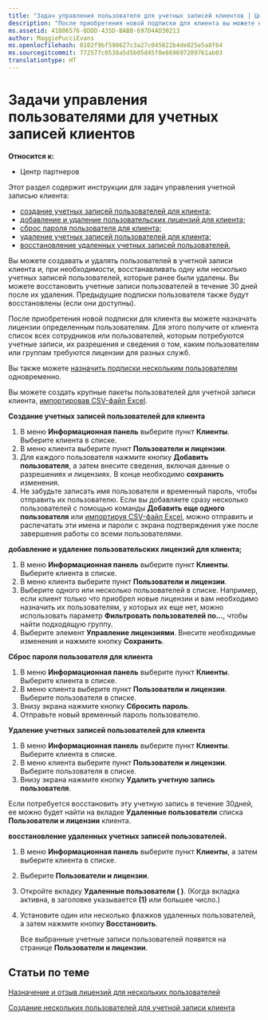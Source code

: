 ```yaml
---
title: "Задач управления пользователя для учетных записей клиентов | Центр партнеров"
description: "После приобретения новой подписки для клиента вы можете назначать лицензии определенным пользователям."
ms.assetid: 41B06576-8DDD-435D-BABB-697D4AD30213
author: MaggiePucciEvans
ms.openlocfilehash: 0102f9bf590627c3a27c045022b4de025e5a8f64
ms.sourcegitcommit: 772577c0538a5d5b05d45f0e669697209761ab03
translationtype: HT
---
```

# <a name="user-management-tasks-for-customer-accounts"></a>Задачи управления пользователями для учетных записей клиентов

**Относится к:**

-  Центр партнеров

Этот раздел содержит инструкции для задач управления учетной записью клиента:

-   [создание учетных записей пользователей для клиента;](#createuseraccounts)
-   [добавление и удаление пользовательских лицензий для клиента;](#userlicensing)
-   [сброс пароля пользователя для клиента;](#resetpassword)
-   [удаление учетных записей пользователей для клиента;](#deleteuseraccounts)
-   [восстановление удаленных учетных записей пользователей.](#restoreuseraccounts)

Вы можете создавать и удалять пользователей в учетной записи клиента и, при необходимости, восстанавливать одну или несколько учетных записей пользователей, которые ранее были удалены. Вы можете восстановить учетные записи пользователей в течение 30 дней после их удаления. Предыдущие подписки пользователя также будут восстановлены (если они доступны).

После приобретения новой подписки для клиента вы можете назначать лицензии определенным пользователям. Для этого получите от клиента список всех сотрудников или пользователей, которым потребуются учетные записи, их разрешения и сведения о том, каким пользователям или группам требуются лицензии для разных служб.

Вы также можете [назначить подписки нескольким пользователям](#pc-cloud-sltn-provider-bulk-license-provisioning-for-multiple-users) одновременно.

Вы можете создать крупные пакеты пользователей для учетной записи клиента, [импортировав CSV-файл Excel](#pc-cloud-sltn-provider-adding-multiple-users-to-a-customer-account).

<a href="" id="createuseraccounts"></a>
**Создание учетных записей пользователей для клиента**

1.  В меню **Информационная панель** выберите пункт **Клиенты**. Выберите клиента в списке.
2.  В меню клиента выберите пункт **Пользователи и лицензии**.
3.  Для каждого пользователя нажмите кнопку **Добавить пользователя**, а затем внесите сведения, включая данные о разрешениях и лицензиях. В конце необходимо **сохранить** изменения.
4.  Не забудьте записать имя пользователя и временный пароль, чтобы отправить их пользователю. Если вы добавляете сразу несколько пользователей с помощью команды **Добавить еще одного пользователя** или [импортируя CSV-файл Excel](#pc-cloud-sltn-provider-adding-multiple-users-to-a-customer-account), можно отправить и распечатать эти имена и пароли с экрана подтверждения уже после завершения работы со всеми пользователями.

<a href="" id="userlicensing"></a>
**добавление и удаление пользовательских лицензий для клиента;**

1.  В меню **Информационная панель** выберите пункт **Клиенты**. Выберите клиента в списке.
2.  В меню клиента выберите пункт **Пользователи и лицензии**.
3.  Выберите одного или несколько пользователей в списке. Например, если клиент только что приобрел новые лицензии и вам необходимо назначить их пользователям, у которых их еще нет, можно использовать параметр **Фильтровать пользователей по...**, чтобы найти подходящую группу.
4.  Выберите элемент **Управление лицензиями**. Внесите необходимые изменения и нажмите кнопку **Сохранить**.

<a href="" id="resetpassword"></a>
**Сброс пароля пользователя для клиента**

1.  В меню **Информационная панель** выберите пункт **Клиенты**. Выберите клиента в списке.
2.  В меню клиента выберите пункт **Пользователи и лицензии**. Выберите пользователя в списке.
3.  Внизу экрана нажмите кнопку **Сбросить пароль**.
4.  Отправьте новый временный пароль пользователю.

<a href="" id="deleteuseraccounts"></a>
**Удаление учетных записей пользователей для клиента**

1.  В меню **Информационная панель** выберите пункт **Клиенты**. Выберите клиента в списке.
2.  В меню клиента выберите пункт **Пользователи и лицензии**. Выберите пользователя в списке.
3.  Внизу экрана нажмите кнопку **Удалить учетную запись пользователя**.

Если потребуется восстановить эту учетную запись в течение 30дней, ее можно будет найти на вкладке **Удаленные пользователи** списка **Пользователи и лицензии** клиента.

<a href="" id="restoreuseraccounts"></a>
**восстановление удаленных учетных записей пользователей.**

1.  В меню **Информационная панель** выберите пункт **Клиенты**, а затем выберите клиента в списке.
2.  Выберите **Пользователи и лицензии**.
3.  Откройте вкладку **Удаленные пользователи ( )**. (Когда вкладка активна, в заголовке указывается **(1)** или большее число.)
4.  Установите один или несколько флажков удаленных пользователей, а затем нажмите кнопку **Восстановить**.

    Все выбранные учетные записи пользователей появятся на странице **Пользователи и лицензии**.

## <a name="related-topics"></a>Статьи по теме


[Назначение и отзыв лицензий для нескольких пользователей](bulk-license-provisioning-for-multiple-users.md)

[Создание нескольких пользователей для учетной записи клиента](adding-multiple-users-to-a-customer-account.md)

 

 



